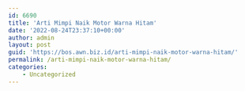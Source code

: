 ```yaml
---
id: 6690
title: 'Arti Mimpi Naik Motor Warna Hitam'
date: '2022-08-24T23:37:10+00:00'
author: admin
layout: post
guid: 'https://bos.awn.biz.id/arti-mimpi-naik-motor-warna-hitam/'
permalink: /arti-mimpi-naik-motor-warna-hitam/
categories:
    - Uncategorized
---
```



